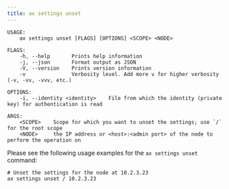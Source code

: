 ```yaml
---
title: ax settings unset
---
```


```text title="Remove settings from a node"
USAGE:
    ax settings unset [FLAGS] [OPTIONS] <SCOPE> <NODE>

FLAGS:
    -h, --help       Prints help information
    -j, --json       Format output as JSON
    -V, --version    Prints version information
    -v               Verbosity level. Add more v for higher verbosity (-v, -vv, -vvv, etc.)

OPTIONS:
    -i, --identity <identity>    File from which the identity (private key) for authentication is read

ARGS:
    <SCOPE>    Scope for which you want to unset the settings; use `/` for the root scope
    <NODE>     the IP address or <host>:<admin port> of the node to perform the operation on
```

Please see the following usage examples for the `ax settings unset` command:

```text title="Example Usage"
# Unset the settings for the node at 10.2.3.23
ax settings unset / 10.2.3.23
```
